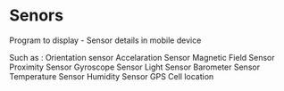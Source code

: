 Senors
======

Program to display - Sensor details in mobile device 

Such as : 
Orientation sensor 
Accelaration Sensor 
Magnetic Field Sensor
Proximity Sensor
Gyroscope Sensor 
Light Sensor
Barometer Sensor
Temperature Sensor
Humidity Sensor
GPS
Cell location 
